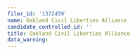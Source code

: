 ```yaml
---
filer_id: '1372459'
name: Oakland Civil Liberties Alliance
candidate_controlled_id: ''
title: Oakland Civil Liberties Alliance
data_warning: 
---
```

